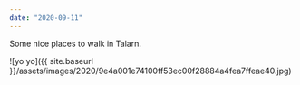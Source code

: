 ```yaml
---
date: "2020-09-11"
---
```


Some nice places to walk in Talarn.

![yo yo]({{ site.baseurl }}/assets/images/2020/9e4a001e74100ff53ec00f28884a4fea7ffeae40.jpg)
